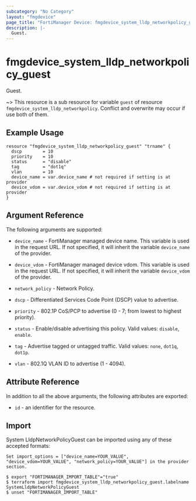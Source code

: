 ```yaml
---
subcategory: "No Category"
layout: "fmgdevice"
page_title: "FortiManager Device: fmgdevice_system_lldp_networkpolicy_guest"
description: |-
  Guest.
---
```


# fmgdevice_system_lldp_networkpolicy_guest
Guest.

~> This resource is a sub resource for variable `guest` of resource `fmgdevice_system_lldp_networkpolicy`. Conflict and overwrite may occur if use both of them.



## Example Usage

```hcl
resource "fmgdevice_system_lldp_networkpolicy_guest" "trname" {
  dscp        = 10
  priority    = 10
  status      = "disable"
  tag         = "dot1q"
  vlan        = 10
  device_name = var.device_name # not required if setting is at provider
  device_vdom = var.device_vdom # not required if setting is at provider
}
```

## Argument Reference


The following arguments are supported:

* `device_name` - FortiManager managed device name. This variable is used in the request URL. If not specified, it will inherit the variable `device_name` of the provider.
* `device_vdom` - FortiManager managed device vdom. This variable is used in the request URL. If not specified, it will inherit the variable `device_vdom` of the provider.
* `network_policy` - Network Policy.

* `dscp` - Differentiated Services Code Point (DSCP) value to advertise.
* `priority` - 802.1P CoS/PCP to advertise (0 - 7; from lowest to highest priority).
* `status` - Enable/disable advertising this policy. Valid values: `disable`, `enable`.

* `tag` - Advertise tagged or untagged traffic. Valid values: `none`, `dot1q`, `dot1p`.

* `vlan` - 802.1Q VLAN ID to advertise (1 - 4094).


## Attribute Reference

In addition to all the above arguments, the following attributes are exported:
* `id` - an identifier for the resource.

## Import

System LldpNetworkPolicyGuest can be imported using any of these accepted formats:
```
Set import_options = ["device_name=YOUR_VALUE", "device_vdom=YOUR_VALUE", "network_policy=YOUR_VALUE"] in the provider section.

$ export "FORTIMANAGER_IMPORT_TABLE"="true"
$ terraform import fmgdevice_system_lldp_networkpolicy_guest.labelname SystemLldpNetworkPolicyGuest
$ unset "FORTIMANAGER_IMPORT_TABLE"
```

